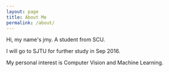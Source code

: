 ```yaml
---
layout: page
title: About Me
permalink: /about/
---
```


Hi, my name's jmy. A student from SCU.

I will go to SJTU for further study in Sep 2016.

My personal interest is Computer Vision and Machine Learning.

